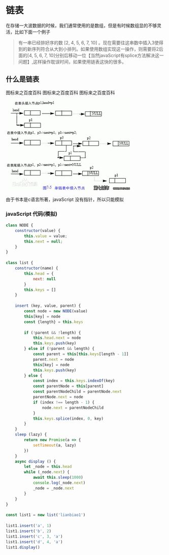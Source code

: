 # 链表

在存储一大波数据的时候，我们通常使用的是数组，但是有时候数组显的不够灵活，比如下面一个例子

> 有一串已经排好序的数 [2, 4, 5, 6, 7, 10] 。现在需要往这串数中插入3使得到的新序列符合从大到小排列。如果使用数组实现这一操作，则需要将2后面的[4, 5, 6, 7, 10]分别后移动一位【当然javaScript有splice方法解决这一问题】,这样操作耽误时间，如果使用链表这快的很多。

## 什么是链表

图标来之百度百科
图标来之百度百科
图标来之百度百科

![链表](../../images/lianbiAO.JPG)

由于书本是c语言所著，javaScript 没有指针，所以只能模拟

### javaScript 代码(模拟)

```javascript
class NODE {
    constructor(value) {
        this.value = value;
        this.next = null;
    }
}

class list {
    constructor(name) {
        this.head = {
            next: null
        }
        this.keys = []
    }

    insert (key, value, parent) {
        const node = new NODE(value)
        this[key] = node
        const {length} = this.keys

        if (!parent && !length) {
            this.head.next = node
            this.keys.push(key)
        } else if (!parent && length) {
            const parent = this[this.keys[length - 1]]
            parent.next = node
            this[key] = node
            this.keys.push(key)
        } else {
            const index = this.keys.indexOf(key)
            const parentNode = this[parent]
            const parentNodeChild = parentNode.next
            parentNode.next = node
            if (index !== length - 1) {
                node.next = parentNodeChild
            }
            this.keys.splice(index, 0, key)
        }
    }
    sleep (lazy) {
        return new Promise(a => {
            setTimeout(a, lazy)
        })
    }
    async display () {
        let _node = this.head
        while (_node.next) {
            await this.sleep(1000)
            console.log(_node.next)
            _node = _node.next
        }
    }
}

const list1 = new list('lianbiao1')

list1.insert('a', 1)
list1.insert('b', 2)
list1.insert('c', 3, 'a')
list1.insert('d', 4, 'a')
list1.display()



```